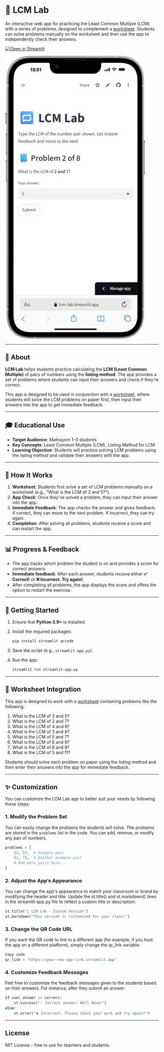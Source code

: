 # 🔁 LCM Lab

An interactive web app for practicing the Least Common Multiple (LCM) with a series of problems, designed to complement a [worksheet](https://www.education.com/worksheet/article/lcm-easy/). Students can solve problems manually on the worksheet and then use the app to independently check their answers.

[![Open in Streamlit](https://static.streamlit.io/badges/streamlit_badge_black_white.svg)](https://lcm-lab.streamlit.app)

![Screenshot 1](b01616d3-69d2-4e24-8ad1-0b9d6eff2825.png)

---

## 📘 About

**LCM Lab** helps students practice calculating the **LCM (Least Common Multiple)** of pairs of numbers using the **listing method**. The app provides a set of problems where students can input their answers and check if they're correct.

This app is designed to be used in conjunction with a [worksheet](https://www.education.com/worksheet/article/lcm-easy/), where students will solve the LCM problems on paper first, then input their answers into the app to get immediate feedback.

---

## 🎓 Educational Use

- **Target Audience**: Mathayom 1–3 students
- **Key Concepts**: Least Common Multiple (LCM), Listing Method for LCM
- **Learning Objective**: Students will practice solving LCM problems using the listing method and validate their answers with the app.

---

## 🧠 How It Works

1. **Worksheet**: Students first solve a set of LCM problems manually on a worksheet (e.g., "What is the LCM of 3 and 5?").
2. **App Check**: Once they've solved a problem, they can input their answer into the app.
3. **Immediate Feedback**: The app checks the answer and gives feedback. If correct, they can move to the next problem. If incorrect, they can try again.
4. **Completion**: After solving all problems, students receive a score and can restart the app.

---

## 📊 Progress & Feedback

- The app tracks which problem the student is on and provides a score for correct answers.
- **Immediate feedback**: After each answer, students receive either **✅ Correct!** or **❌ Incorrect. Try again!**.
- After completing all problems, the app displays the score and offers the option to restart the exercise.

---

## 🚀 Getting Started

1. Ensure that **Python 3.9+** is installed.
2. Install the required packages:

    ```bash
    pip install streamlit qrcode
    ```

3. Save the script (e.g., `streamlit-app.py`).
4. Run the app:

    ```bash
    streamlit run streamlit-app.py
    ```

---

## 📝 Worksheet Integration
This app is designed to work with a [worksheet](https://www.education.com/worksheet/article/lcm-easy/) containing problems like the following:

1. What is the LCM of 3 and 5?
2. What is the LCM of 2 and 7?
3. What is the LCM of 4 and 6?
4. What is the LCM of 3 and 8?
5. What is the LCM of 5 and 7?
6. What is the LCM of 6 and 9?
7. What is the LCM of 8 and 9?
8. What is the LCM of 5 and 11?

Students should solve each problem on paper using the listing method and then enter their answers into the app for immediate feedback.

---

## ✨ Customization

You can customize the LCM Lab app to better suit your needs by following these steps:

### 1. Modify the Problem Set

You can easily change the problems the students will solve. The problems are stored in the `problems` list in the code. You can add, remove, or modify any pair of numbers.

```python
problems = [
    (3, 5),  # Example pair
    (2, 7),  # Another example pair
    # Add more pairs here...
]
```

### 2. Adjust the App’s Appearance
You can change the app's appearance to match your classroom or brand by modifying the header and title. Update the st.title() and st.markdown() lines in the streamlit-app.py file to reflect a custom title or description:

```python
st.title("🔁 LCM Lab - Custom Version")
st.markdown("This version is customized for your class!")
```

### 3. Change the QR Code URL
If you want the QR code to link to a different app (for example, if you host the app on a different platform), simply change the qr_link variable:

```python
Copy code
qr_link = "https://your-new-app-link.streamlit.app"
```

### 4. Customize Feedback Messages
Feel free to customize the feedback messages given to the students based on their answers. For instance, after they submit an answer:

```python
if user_answer == correct:
    st.success("✅ Correct answer! Well done!")
else:
    st.error("❌ Incorrect. Please check your work and try again!")
```

---

## License
MIT License – free to use for teachers and students.
